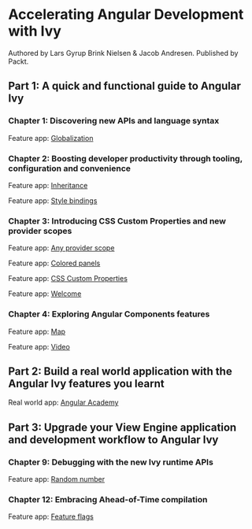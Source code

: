 # Accelerating Angular Development with Ivy

Authored by Lars Gyrup Brink Nielsen & Jacob Andresen. Published by Packt.

## Part 1: A quick and functional guide to Angular Ivy

### Chapter 1: Discovering new APIs and language syntax

Feature app: [Globalization](/projects/chapter1/globalization/src/app)

### Chapter 2: Boosting developer productivity through tooling, configuration and convenience

Feature app: [Inheritance](/projects/chapter2/inheritance/src/app)

Feature app: [Style bindings](/projects/chapter2/style-bindings/src/app)

### Chapter 3: Introducing CSS Custom Properties and new provider scopes

Feature app: [Any provider scope](/projects/chapter3/any-provider-scope/src/app)

Feature app: [Colored panels](/projects/chapter3/colored-panels/src/app)

Feature app:
[CSS Custom Properties](/projects/chapter3/css-custom-properties/src/app)

Feature app: [Welcome](/projects/chapter3/welcome/src/app)

### Chapter 4: Exploring Angular Components features

Feature app: [Map](/projects/chapter4/map/src/app)

Feature app: [Video](/projects/chapter4/video/src/app)

## Part 2: Build a real world application with the Angular Ivy features you learnt

Real world app: [Angular Academy](/projects/demo/src/app)

## Part 3: Upgrade your View Engine application and development workflow to Angular Ivy

### Chapter 9: Debugging with the new Ivy runtime APIs

Feature app: [Random number](/projects/chapter9/random-number/src/app)

### Chapter 12: Embracing Ahead-of-Time compilation

Feature app: [Feature flags](/projects/chapter12/feature-flags/src/app)
